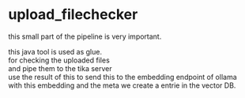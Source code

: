 # upload_filechecker
this small part of the pipeline is very important.


this java tool is used as glue. <br>
for checking the uploaded files <br>
and pipe them to the tika server <br>
use the result of this to send this to the embedding endpoint of ollama <br>
with this embedding and the meta we create a entrie in the vector DB. <br>
